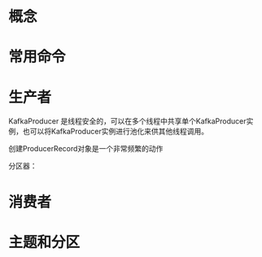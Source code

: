 

# 概念





# 常用命令





# 生产者



KafkaProducer  是线程安全的，可以在多个线程中共享单个KafkaProducer实例，也可以将KafkaProducer实例进行池化来供其他线程调用。

创建ProducerRecord对象是一个非常频繁的动作



分区器：



# 消费者







# 主题和分区







